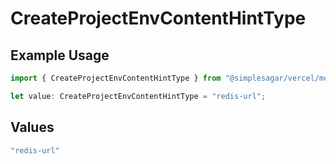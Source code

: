 # CreateProjectEnvContentHintType

## Example Usage

```typescript
import { CreateProjectEnvContentHintType } from "@simplesagar/vercel/models/createprojectenvop.js";

let value: CreateProjectEnvContentHintType = "redis-url";
```

## Values

```typescript
"redis-url"
```